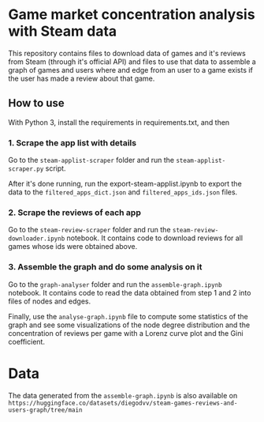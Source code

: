 # Game market concentration analysis with Steam data

This repository contains files to download data of games and it's reviews from Steam (through it's official API) and files to use that data to assemble a graph of games and users where and edge from an user to a game exists if the user has made a review about that game.

## How to use

With Python 3, install the requirements in requirements.txt, and then

### 1. Scrape the app list with details
Go to the `steam-applist-scraper` folder and run the `steam-applist-scraper.py` script.

After it's done running, run the export-steam-applist.ipynb to export the data to the `filtered_apps_dict.json` and `filtered_apps_ids.json` files.

### 2. Scrape the reviews of each app

Go to the `steam-review-scraper` folder and run the `steam-review-downloader.ipynb` notebook. It contains code to download reviews for all games whose ids were obtained above.


### 3. Assemble the graph and do some analysis on it

Go to the `graph-analyser` folder and run the `assemble-graph.ipynb` notebook. It contains code to read the data obtained from step 1 and 2 into files of nodes and edges.

Finally, use the `analyse-graph.ipynb` file to compute some statistics of the graph and see some visualizations of the node degree distribution and the concentration of reviews per game with a Lorenz curve plot and the Gini coefficient.


# Data

The data generated from the `assemble-graph.ipynb` is also available on `https://huggingface.co/datasets/diegodvv/steam-games-reviews-and-users-graph/tree/main`